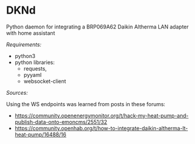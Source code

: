 # DKNd

Python daemon for integrating a BRP069A62 Daikin Altherma LAN adapter with home assistant


*Requirements:*
 - python3 
 - python libraries:
   * requests,
   * pyyaml
   * websocket-client




*Sources:*

Using the WS endpoints was learned from  posts in these forums:
 - https://community.openenergymonitor.org/t/hack-my-heat-pump-and-publish-data-onto-emoncms/2551/32
 - https://community.openhab.org/t/how-to-integrate-daikin-altherma-lt-heat-pump/16488/16
